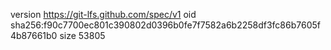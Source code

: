 version https://git-lfs.github.com/spec/v1
oid sha256:f90c7700ec801c390802d0396b0fe7f7582a6b2258df3fc86b7605f4b87661b0
size 53805
